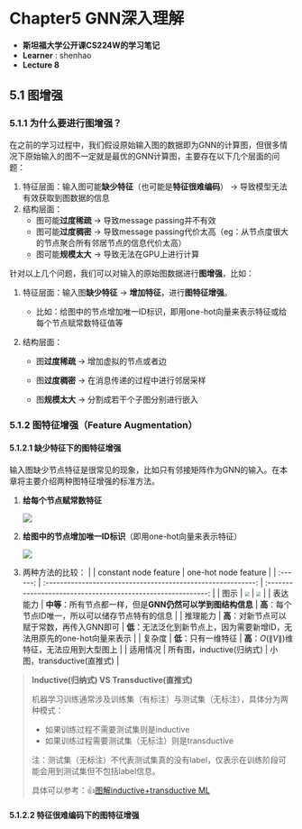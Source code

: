 # Chapter5 GNN深入理解

- **斯坦福大学公开课CS224W的学习笔记**
- **Learner** : shenhao
- **Lecture 8**

## 5.1 图增强

### 5.1.1 为什么要进行图增强？

在之前的学习过程中，我们假设原始输入图的数据即为GNN的计算图，但很多情况下原始输入的图不一定就是最优的GNN计算图，主要存在以下几个层面的问题：

1. 特征层面：输入图可能**缺少特征**（也可能是**特征很难编码**） → 导致模型无法有效获取到图数据的信息
2. 结构层面：
   - 图可能**过度稀疏** → 导致message passing并不有效
   - 图可能**过度稠密** → 导致message passing代价太高（eg：从节点度很大的节点聚合所有邻居节点的信息代价太高）
   - 图可能**规模太大** → 导致无法在GPU上进行计算

针对以上几个问题，我们可以对输入的原始图数据进行**图增强**，比如：

1. 特征层面：输入图**缺少特征** → **增加特征**，进行**图特征增强**。
   - 比如：给图中的节点增加唯一ID标识，即用one-hot向量来表示特征或给每个节点赋常数特征值等

2. 结构层面：

   - 图**过度稀疏** → 增加虚拟的节点或者边

   - 图**过度稠密** → 在消息传递的过程中进行邻居采样

   - 图**规模太大** → 分割成若干个子图分别进行嵌入

### 5.1.2  图特征增强（Feature Augmentation）

#### 5.1.2.1 缺少特征下的图特征增强

输入图缺少节点特征是很常见的现象，比如只有邻接矩阵作为GNN的输入。在本章将主要介绍两种图特征增强的标准方法。

1. **给每个节点赋常数特征**	

   <img src="https://gitee.com/shenhao-stu/picgo/raw/master/Fastgit/image-20220507151223981.png"  />

2. **给图中的节点增加唯一ID标识**（即用one-hot向量来表示特征）

   ![](https://gitee.com/shenhao-stu/picgo/raw/master/Fastgit/image-20220507151332611.png)

3. 两种方法的比较：
   |          |                    constant node feature                     |                     one-hot node feature                     |
   | :------: | :----------------------------------------------------------: | :----------------------------------------------------------: |
   |   图示   | <img src="https://gitee.com/shenhao-stu/picgo/raw/master/Fastgit/image-20220507151223981.png" style="zoom:50%;" /> | <img src="https://gitee.com/shenhao-stu/picgo/raw/master/Fastgit/image-20220507151856089.png" style="zoom:50%;" /> |
   | 表达能力 | **中等**：所有节点都一样，但是**GNN仍然可以学到图结构信息**  |      **高**：每个节点ID唯一，所以可以储存节点特有的信息      |
   | 推理能力 |         **高**：对新节点可以赋于常数，再传入GNN即可          | **低**：无法泛化到新节点上，因为需要新增ID，无法用原先的one-hot向量来表示 |
   |  复杂度  |                     **低**：只有一维特征                     |         **高**：$O(\|V\|)$维特征，无法应用到大型图上         |
   | 适用情况 |                  所有图，inductive(归纳式)                   |                  小图，transductive(直推式)                  |

> **Inductive(归纳式) VS Transductive(直推式)**
>
> 机器学习训练通常涉及训练集（有标注）与测试集（无标注），具体分为两种模式：
>
> - 如果训练过程不需要测试集则是inductive
> - 如果训练过程需要测试集（无标注）则是transductive
>
> 注：测试集（无标注）不代表测试集真的没有label，仅表示在训练阶段可能会用到测试集但不包括label信息。
>
> 具体可以参考：👍[图解inductive+transductive ML](https://zhuanlan.zhihu.com/p/455808338)

#### 5.1.2.2 特征很难编码下的图特征增强